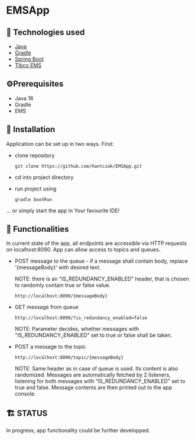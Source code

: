 # EMSApp


<!-- TECHNOLOGIES USED -->
## 🔨  Technologies used 
* [Java](https://www.java.com/)
* [Gradle](https://gradle.org/)
* [Spring Boot](https://spring.io/projects/spring-boot)
* [Tibco EMS](https://www.tibco.com/products/tibco-enterprise-message-service)

<!-- PREREQUISITES -->
## ⚙️Prerequisites
* Java 16
* Gradle
* EMS

<!-- INSTALLATION AND USAGE -->
## 🧭 Installation 
Application can be set up in two ways. First:

* clone repository

  `git clone https://github.com/hantczak/EMSApp.git`

* cd into project directory

* run project using 
  
  `gradle bootRun` 

 ... or simply start the app in Your favourite IDE!

<!-- INSTALLATION AND USAGE -->
## 🎯 Functionalities 
In current state of the app, all endpoints are accessible via HTTP requests on localhost:8090. App can allow access to topics and queues.
* POST message to the queue - if a message shall contain body, replace '{messageBody}' with desired text.

   NOTE: there is an "IS_REDUNDANCY_ENABLED" header, that is chosen to randomly contain true or false value.

  `http://localhost:8090/{messageBody}`

* GET message from queue

  `http://localhost:8090/?is_redundancy_enabled=false`
  
  NOTE: Parameter decides, whether messages with "IS_REDUNDANCY_ENABLED" set to true or false shall be taken.

* POST a message to the topic

  `http://localhost:8090/topic/{messageBody}`
  
  NOTE: Same header as in case of queue is used. Its content is also randomized. Messages are automatically fetched by 2 listeners, listening for both messages with "IS_REDUNDANCY_ENABLED" set to true and false. Message contents are then printed out to the app console.


<!-- STATUS -->
## 🏗️ STATUS
In progress, app functionality could be further developped.

